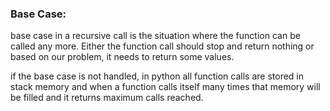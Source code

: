 ### Base Case:

base case in a recursive call is the situation where the function can be called any more.
Either the function call should stop and return nothing or based on our problem, it needs to return some values.

if the base case is not handled, in python all function calls are stored in stack memory and when a function calls itself many times that memory will be filled and it returns maximum calls reached.

